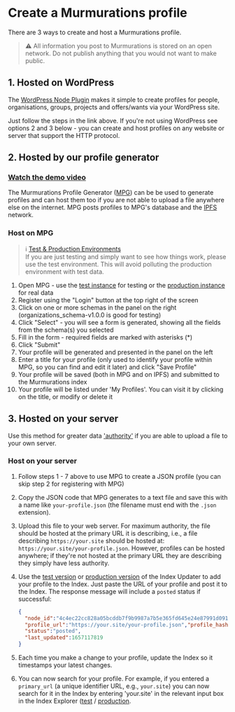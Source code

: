# Create a Murmurations profile

There are 3 ways to create and host a Murmurations profile.

> :warning: All information you post to Murmurations is stored on an open network. Do not publish anything that you would not want to make public.

## 1. Hosted on WordPress

The [WordPress Node Plugin](/developers/wp-node.html) makes it simple to create profiles for people, organisations, groups, projects and offers/wants via your WordPress site.

Just follow the steps in the link above. If you're not using WordPress see options 2 and 3 below - you can create and host profiles on any website or server that support the HTTP protocol.

## 2. Hosted by our profile generator

### [Watch the demo video](https://player.vimeo.com/video/888697915)

The Murmurations Profile Generator ([MPG](https://test-profiles.murmurations.network)) can be be used to generate profiles and can host them too if you are not able to upload a file anywhere else on the internet. MPG posts profiles to MPG's database and the [IPFS](https://ipfs.io) network.

### Host on MPG

> ℹ️ [Test & Production Environments](/developers/environments.html)  
> If you are just testing and simply want to see how things work, please use the test environment. This will avoid polluting the production environment with test data.

1. Open MPG - use the [test instance](https://test-tools.murmurations.network/profile-generator) for testing or the [production instance](https://tools.murmurations.network/profile-generator) for real data
2. Register using the "Login" button at the top right of the screen
3. Click on one or more schemas in the panel on the right (organizations_schema-v1.0.0 is good for testing)
4. Click "Select" - you will see a form is generated, showing all the fields from the schema(s) you selected
5. Fill in the form - required fields are marked with asterisks (*)
6. Click "Submit"
7. Your profile will be generated and presented in the panel on the left
8. Enter a title for your profile (only used to identify your profile within MPG, so you can find and edit it later) and click "Save Profile"
9. Your profile will be saved (both in MPG and on IPFS) and submitted to the Murmurations index
10. Your profile will be listed under 'My Profiles'. You can visit it by clicking on the title, or modify or delete it

## 3. Hosted on your server

Use this method for greater data ['authority'](/faqs/schema.html#what-is-a-primary-url) if you are able to upload a file to your own server.

### Host on your server

1. Follow steps 1 - 7 above to use MPG to create a JSON profile (you can skip step 2 for registering with MPG)
2. Copy the JSON code that MPG generates to a text file and save this with a name like `your-profile.json` (the filename must end with the `.json` extension).
3. Upload this file to your web server. For maximum authority, the file should be hosted at the primary URL it is describing, i.e., a file describing `https://your.site` should be hosted at: `https://your.site/your-profile.json`. However, profiles can be hosted anywhere; if they're not hosted at the primary URL they are describing they simply have less authority.
4. Use the [test version](https://test-tools.murmurations.network/index-updater) or [production version](https://tools.murmurations.network/index-updater) of the Index Updater to add your profile to the Index. Just paste the URL of your profile and post it to the Index.
    The response message will include a `posted` status if successful:

    ```json  
    {
      "node_id":"4c4ec22cc828a05bcddb7f9b9987a7b5e365fd645e24e87991d0913f236160e8",
      "profile_url":"https://your.site/your-profile.json","profile_hash":"2168110f2eba3d0c89d59fd728917bbf845528e0d63bc53929132815bf1660fe",
      "status":"posted",
      "last_updated":1657117819
    }
    ```

5. Each time you make a change to your profile, update the Index so it timestamps your latest changes.
6. You can now search for your profile. For example, if you entered a `primary_url` (a unique identifier URL, e.g., `your.site`) you can now search for it in the Index by entering 'your.site' in the relevant input box in the Index Explorer ([test](https://test-tools.murmurations.network/index-explorer) / [production](https://tools.murmurations.network/index-explorer).

